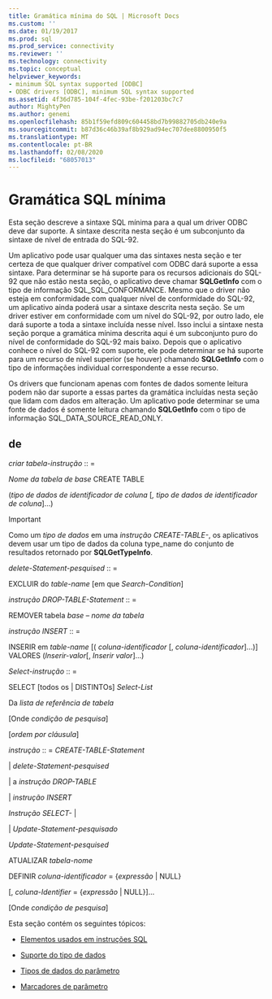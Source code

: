 ```yaml
---
title: Gramática mínima do SQL | Microsoft Docs
ms.custom: ''
ms.date: 01/19/2017
ms.prod: sql
ms.prod_service: connectivity
ms.reviewer: ''
ms.technology: connectivity
ms.topic: conceptual
helpviewer_keywords:
- minimum SQL syntax supported [ODBC]
- ODBC drivers [ODBC], minimum SQL syntax supported
ms.assetid: 4f36d785-104f-4fec-93be-f201203bc7c7
author: MightyPen
ms.author: genemi
ms.openlocfilehash: 85b1f59efd809c604458bd7b99882705db240e9a
ms.sourcegitcommit: b87d36c46b39af8b929ad94ec707dee8800950f5
ms.translationtype: MT
ms.contentlocale: pt-BR
ms.lasthandoff: 02/08/2020
ms.locfileid: "68057013"
---
```

# <a name="sql-minimum-grammar"></a>Gramática SQL mínima
Esta seção descreve a sintaxe SQL mínima para a qual um driver ODBC deve dar suporte. A sintaxe descrita nesta seção é um subconjunto da sintaxe de nível de entrada do SQL-92.  
  
 Um aplicativo pode usar qualquer uma das sintaxes nesta seção e ter certeza de que qualquer driver compatível com ODBC dará suporte a essa sintaxe. Para determinar se há suporte para os recursos adicionais do SQL-92 que não estão nesta seção, o aplicativo deve chamar **SQLGetInfo** com o tipo de informação SQL_SQL_CONFORMANCE. Mesmo que o driver não esteja em conformidade com qualquer nível de conformidade do SQL-92, um aplicativo ainda poderá usar a sintaxe descrita nesta seção. Se um driver estiver em conformidade com um nível do SQL-92, por outro lado, ele dará suporte a toda a sintaxe incluída nesse nível. Isso inclui a sintaxe nesta seção porque a gramática mínima descrita aqui é um subconjunto puro do nível de conformidade do SQL-92 mais baixo. Depois que o aplicativo conhece o nível do SQL-92 com suporte, ele pode determinar se há suporte para um recurso de nível superior (se houver) chamando **SQLGetInfo** com o tipo de informações individual correspondente a esse recurso.  
  
 Os drivers que funcionam apenas com fontes de dados somente leitura podem não dar suporte a essas partes da gramática incluídas nesta seção que lidam com dados em alteração. Um aplicativo pode determinar se uma fonte de dados é somente leitura chamando **SQLGetInfo** com o tipo de informação SQL_DATA_SOURCE_READ_ONLY.  
  
## <a name="statement"></a>de  
 *criar tabela-instrução* :: =  
  
 *Nome da tabela de base* CREATE TABLE  
  
 (*tipo de dados de identificador de coluna* [*, tipo de dados de identificador de coluna*]...)  
  
> [!IMPORTANT]  
>  Como um *tipo de dados* em uma *instrução CREATE-TABLE-*, os aplicativos devem usar um tipo de dados da coluna type_name do conjunto de resultados retornado por **SQLGetTypeInfo**.  
  
 *delete-Statement-pesquised* :: =  
  
 EXCLUIR do *table-name* [em que *Search-Condition*]  
  
 *instrução DROP-TABLE-Statement* :: =  
  
 REMOVER tabela *base – nome da tabela*  
  
 *instrução INSERT* :: =  
  
 INSERIR em *table-name* [( *coluna-identificador* [, *coluna-identificador*]...)]      VALORES (*Inserir-valor*[, *Inserir valor*]...)  
  
 *Select-instrução* :: =  
  
 SELECT [todos os &#124; DISTINTOs] *Select-List*  
  
 Da *lista de referência de tabela*  
  
 [Onde *condição de pesquisa*]  
  
 [*ordem por cláusula*]  
  
 *instrução* :: = *CREATE-TABLE-Statement*  
  
 &#124; *delete-Statement-pesquised*  
  
 &#124; a *instrução DROP-TABLE*  
  
 &#124; *instrução INSERT*  
  
 *Instrução SELECT-* &#124;  
  
 &#124; *Update-Statement-pesquisado*  
  
 *Update-Statement-pesquised*  
  
 ATUALIZAR *tabela-nome*  
  
 DEFINIR *coluna-identificador* = {*expressão* &#124; NULL}  
  
 [, *coluna-Identifier* = {*expressão* &#124; NULL}]...  
  
 [Onde *condição de pesquisa*]  
  
 Esta seção contém os seguintes tópicos:  
  
-   [Elementos usados em instruções SQL](../../../odbc/reference/appendixes/elements-used-in-sql-statements.md)  
  
-   [Suporte do tipo de dados](../../../odbc/reference/appendixes/data-type-support.md)  
  
-   [Tipos de dados do parâmetro](../../../odbc/reference/appendixes/parameter-data-types.md)  
  
-   [Marcadores de parâmetro](../../../odbc/reference/appendixes/parameter-markers.md)
